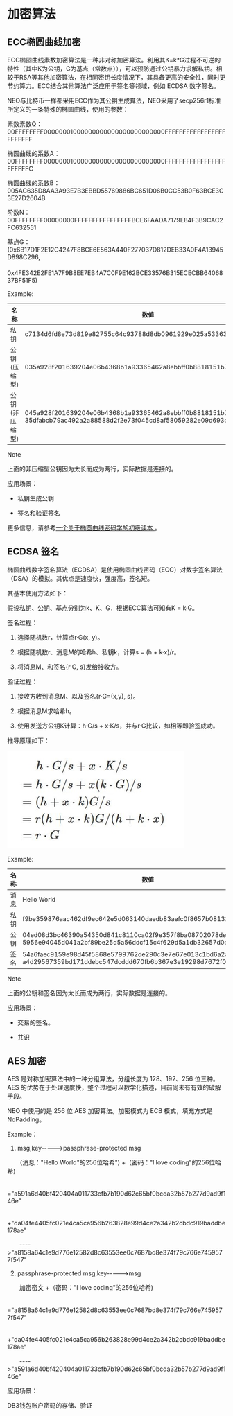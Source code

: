 # 加密算法

## ECC椭圆曲线加密

ECC椭圆曲线素数加密算法是一种非对称加密算法。利用其K=k\*G过程不可逆的特性（其中K为公钥，G为基点（常数点）），可以预防通过公钥暴力求解私钥。相较于RSA等其他加密算法，在相同密钥长度情况下，其具备更高的安全性，同时更节约算力。ECC结合其他算法广泛应用于签名等领域，例如 ECDSA 数字签名。

NEO与比特币一样都采用ECC作为其公钥生成算法，NEO采用了secp256r1标准所定义的一条特殊的椭圆曲线，使用的参数：

素数素数Q：00FFFFFFFF00000001000000000000000000000000FFFFFFFFFFFFFFFFFFFFFFFF

椭圆曲线的系数A：00FFFFFFFF00000001000000000000000000000000FFFFFFFFFFFFFFFFFFFFFFFC

椭圆曲线的系数B：005AC635D8AA3A93E7B3EBBD55769886BC651D06B0CC53B0F63BCE3C3E27D2604B

阶数N：00FFFFFFFF00000000FFFFFFFFFFFFFFFFBCE6FAADA7179E84F3B9CAC2FC632551

基点G：(0x6B17D1F2E12C4247F8BCE6E563A440F277037D812DEB33A0F4A13945D898C296,
　　　　0x4FE342E2FE1A7F9B8EE7EB4A7C0F9E162BCE33576B315ECECBB6406837BF51F5)

Example:

| 名称 | 数值 |
| --- | --- |
| 私钥   |  c7134d6fd8e73d819e82755c64c93788d8db0961929e025a53363c4cc02a6962 |
| 公钥(压缩型) |  035a928f201639204e06b4368b1a93365462a8ebbff0b8818151b74faab3a2b61a |
| 公钥(非压缩型) | 045a928f201639204e06b4368b1a93365462a8ebbff0b8818151b74faab3a2b61a 35dfabcb79ac492a2a88588d2f2e73f045cd8af58059282e09d693dc340e113f |

> [!NOTE]
>
> 上面的非压缩型公钥因为太长而成为两行，实际数据是连接的。

应用场景：

- 私钥生成公钥

- 签名和验证签名

更多信息，请参考[一个关于椭圆曲线密码学的初级读本 ](https://arstechnica.com/information-technology/2013/10/a-relatively-easy-to-understand-primer-on-elliptic-curve-cryptography/)。


## ECDSA 签名

椭圆曲线数字签名算法（ECDSA）是使用椭圆曲线密码（ECC）对数字签名算法（DSA）的模拟。其优点是速度快，强度高，签名短。

其基本使用方法如下：

假设私钥、公钥、基点分别为k、K、G，根据ECC算法可知有K = k·G。

签名过程：

   1. 选择随机数r，计算点r·G(x, y)。

   2. 根据随机数r、消息M的哈希h、私钥k，计算s = (h + k·x)/r。
    
   3. 将消息M、和签名{r·G, s}发给接收方。

验证过程：

   1. 接收方收到消息M、以及签名{r·G=(x,y), s}。

   2. 根据消息M求哈希h。
   
   3. 使用发送方公钥K计算：h·G/s + x·K/s，并与r·G比较，如相等即验签成功。

推导原理如下：

[![formula_ecdsa](../../images/blockchain_paradigm/formula_ecdsa.jpg)](../../images/blockchain_paradigm/formula_ecdsa.jpg)

Example:

| 名称 | 数值                                                         |
| ---- | ------------------------------------------------------------ |
| 消息 | Hello World                                                  |
| 私钥 | f9be359876aac462df9ec642e5d063140daedb83aefc0f8657b08132d3da62d2 |
| 公钥 | 04ed08d3bc46390a54350d841c8110ca02f9e357f8ba08702078de2d7041727<br>5956e94045d041a2bf89be25d5a56ddcf15c4f629d5a1db32657d0da13ebde64b29 |
| 签名 | 54a6faec9159e98d45f5868e5799762de290c3e7e67e013c1bd6a2a6f8a2e500<br>a4d29567359bd171ddebc547dcddd670fb6b367e3e19298d7672f0422b5a2c52 |

> [!NOTE]
>
> 上面的公钥和签名因为太长而成为两行，实际数据是连接的。

应用场景：

- 交易的签名。

- 共识

## AES 加密

AES 是对称加密算法中的一种分组算法，分组长度为 128、192、256 位三种。AES 的优势在于处理速度快，整个过程可以数学化描述，目前尚未有有效的破解手段。

NEO 中使用的是 256 位 AES 加密算法。加密模式为 ECB 模式，填充方式是 NoPadding。

Example：

  1. msg,key----->passphrase-protected msg

　　（消息："Hello World"的256位哈希") +（密码："l love coding"的256位哈希)

　　="a591a6d40bf420404a011733cfb7b190d62c65bf0bcda32b57b277d9ad9f146e"

　　　+"da04fe4405fc021e4ca5ca956b263828e99d4ce2a342b2cbdc919baddbe178ae"

　　---->"a8158a64c1e9d776e12582d8c63553ee0c7687bd8e374f79c766e7459577f547"

  2. passphrase-protected msg,key----->msg

　　加密密文 +（密码："l love coding"的256位哈希)

　　="a8158a64c1e9d776e12582d8c63553ee0c7687bd8e374f79c766e7459577f547"

　　　+"da04fe4405fc021e4ca5ca956b263828e99d4ce2a342b2cbdc919baddbe178ae"

　　---->"a591a6d40bf420404a011733cfb7b190d62c65bf0bcda32b57b277d9ad9f146e"

应用场景：

DB3钱包账户密码的存储、验证

